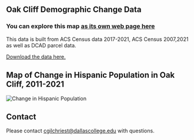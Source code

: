 ## Oak Cliff Demographic Change Data

### You can explore this map [as its own web page here](https://cgilchriest-dcccd.github.io/oak-cliff-demographic-change/)

This data is built from ACS Census data 2017-2021, ACS Census 2007,2021 as well as DCAD parcel data. 

[Download the data here.](https://github.com/cgilchriest-dcccd/oak-cliff-demographic-change/raw/main/all_data.xlsx)

## Map of Change in Hispanic Population in Oak Cliff, 2011-2021
![Change in Hispanic Population](Change_in_Hispanic_Population.png)

## Contact
Please contact cgilchriest@dallascollege.edu with questions. 
